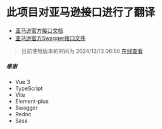 # 此项目对亚马逊接口进行了翻译
- [亚马逊官方接口文档](https://developer-docs.amazon.com/sp-api/lang-zh_CN/)
- [亚马逊官方Swagger接口文件](https://github.com/amzn/selling-partner-api-models.git)


>目前使用版本的时间为 2024/12/13 06:50
[在线查看](https://lascyb.github.io/amazon-apis/)

##### 感谢 
-  Vue 3 
-  TypeScript 
-  Vite 
-  Element-plus 
-  Swagger 
-  Redoc
-  Sass